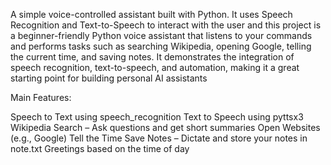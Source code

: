 A simple voice-controlled assistant built with Python. It uses Speech Recognition and Text-to-Speech to interact with the user and this project is a beginner-friendly Python voice assistant that listens to your commands and performs tasks such as searching Wikipedia, opening Google, telling the current time, and saving notes. It demonstrates the integration of speech recognition, text-to-speech, and automation, making it a great starting point for building personal AI assistants

Main Features:

Speech to Text using speech_recognition
Text to Speech using pyttsx3
Wikipedia Search – Ask questions and get short summaries
Open Websites (e.g., Google)
Tell the Time
Save Notes – Dictate and store your notes in note.txt
Greetings based on the time of day
